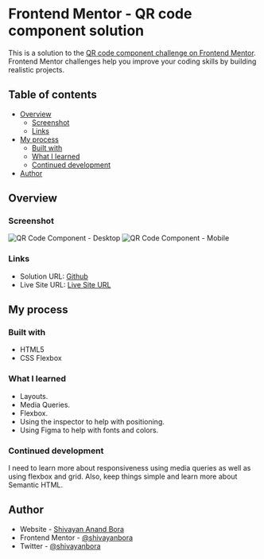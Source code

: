 # Frontend Mentor - QR code component solution

This is a solution to the [QR code component challenge on Frontend Mentor](https://www.frontendmentor.io/challenges/qr-code-component-iux_sIO_H). Frontend Mentor challenges help you improve your coding skills by building realistic projects.

## Table of contents

- [Overview](#overview)
  - [Screenshot](#screenshot)
  - [Links](#links)
- [My process](#my-process)
  - [Built with](#built-with)
  - [What I learned](#what-i-learned)
  - [Continued development](#continued-development)
- [Author](#author)

## Overview

### Screenshot
![QR Code Component - Desktop](https://github.com/shivayan-bora/qr-code-component/assets/23340497/fb68df22-f17e-469f-a811-e88e955b6850)
![QR Code Component - Mobile](https://github.com/shivayan-bora/qr-code-component/assets/23340497/f8eabae3-4593-4a13-9b93-3a49484b27a0)

### Links

- Solution URL: [Github](https://github.com/shivayan-bora/qr-code-component)
- Live Site URL: [Live Site URL](https://your-live-site-url.com)

## My process

### Built with

- HTML5
- CSS Flexbox

### What I learned

- Layouts.
- Media Queries.
- Flexbox.
- Using the inspector to help with positioning.
- Using Figma to help with fonts and colors.

### Continued development

I need to learn more about responsiveness using media queries as well as using flexbox and grid. Also, keep things simple and learn more about Semantic HTML.

## Author

- Website - [Shivayan Anand Bora](https://github.com/shivayan-bora)
- Frontend Mentor - [@shivayanbora](https://www.frontendmentor.io/profile/shivayan-bora)
- Twitter - [@shivayanbora](https://twitter.com/shivayanbora)
